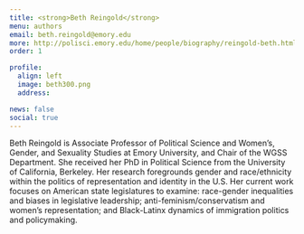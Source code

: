 ```yaml
---
title: <strong>Beth Reingold</strong>
menu: authors
email: beth.reingold@emory.edu
more: http://polisci.emory.edu/home/people/biography/reingold-beth.html
order: 1

profile:
  align: left
  image: beth300.png
  address:

news: false
social: true
---
```


Beth Reingold is Associate Professor of Political Science and Women’s, Gender, and Sexuality Studies at Emory University, and Chair of the WGSS Department. She received her PhD in Political Science from the University of California, Berkeley. Her research foregrounds gender and race/ethnicity within the politics of representation and identity in the U.S. Her current work focuses on American state legislatures to examine: race-gender inequalities and biases in legislative leadership; anti-feminism/conservatism and women’s representation; and Black-Latinx dynamics of immigration politics and policymaking.